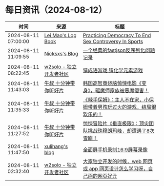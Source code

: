 ﻿# 每日资讯（2024-08-12）

|时间|来源|标题|
|---|---|---|
|2024-08-11 07:00:00|[Lei Mao's Log Book](https://leimao.github.io/atom.xml)|[Practicing Democracy To End Sex Controversy In Sports](https://leimao.github.io/blog/Practice-Democracy-To-End-Sex-Controversy-In-Sports/)|
|2024-08-11 11:09:55|[Nicksxs's Blog](https://nicksxs.me/atom.xml)|[一个经典的fastjson反序列化问题记录](https://nicksxs.me/2024/08/11/%E4%B8%80%E4%B8%AA%E7%BB%8F%E5%85%B8%E7%9A%84fastjson%E5%8F%8D%E5%BA%8F%E5%88%97%E5%8C%96%E9%97%AE%E9%A2%98%E8%AE%B0%E5%BD%95/)|
|2024-08-11 08:22:45|[w2solo - 独立开发者社区](https://w2solo.com/topics/feed)|[猜成语游戏 猜化学元素游戏](https://w2solo.com/topics/4905)|
|2024-08-11 11:43:03|[牛叔 十分钟带你听好片](https://getpodcast.xyz/data/ximalaya/11534451.xml)|[韩国高智商烧脑惊悚电影《变身》，驱魔师家族被恶魔侵害！](https://www.ximalaya.com/sound/747832989)|
|2024-08-11 11:35:33|[牛叔 十分钟带你听好片](https://getpodcast.xyz/data/ximalaya/11534451.xml)|[《辣手保姆》：主人不在家，小保姆带着男孩玩过火的游戏，结局很欢乐的！](https://www.ximalaya.com/sound/747831897)|
|2024-08-11 11:27:52|[牛叔 十分钟带你听好片](https://getpodcast.xyz/data/ximalaya/11534451.xml)|[惊悚冒险片《垂直极限》：顶尖团队挑战珠穆朗玛峰，却遭遇了8次雪崩！](https://www.ximalaya.com/sound/747830827)|
|2024-08-11 11:47:50|[xulihang's blog](https://blog.xulihang.me/feed/)|[全面屏手机录制16:9屏幕录像](https://blog.xulihang.me/record-9-16-video-of-phone-screen/)|
|2024-08-11 02:32:40|[w2solo - 独立开发者社区](https://w2solo.com/topics/feed)|[大家独立开发的时候，web 网页或 app 网页设计怎么学习呀，自己画的网页好丑](https://w2solo.com/topics/4904)|
